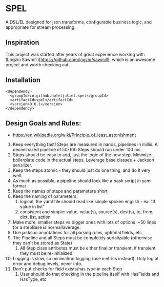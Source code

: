 # SPEL
A DSL/EL designed for json transforms, configurable business logic, and appropriate for stream processing.

## Inspiration
This project was started after years of great experience working with (Logzio Sawmill)[https://github.com/logzio/sawmill], which is an awesome project and worth checking out.

## Installation
```
<dependency>
  <groupId>io.github.hoteljuliet.spel</groupId>
  <artifactId>spel</artifactId>
  <version>0.0.1</version>
</dependency>
```

## Design Goals and Rules:
* https://en.wikipedia.org/wiki/Principle_of_least_astonishment
1. Keep everything fast! Steps are measured in nanos, pipelines in millis. A decent sized pipeline of 50-100 Steps should run under 100 ms. 
2. Steps should be easy to add, just the logic of the new step. Minimize boilerplate code in the actual steps. Leverage base classes + Jackson serializer.
3. Keep the steps atomic - they should just do one thing, and do it very well.
4. As much as possible, a pipeline should look like a bash script in yaml format
5. Keep the names of steps and parameters short
6. Keep the naming of parameters:
    1. logical, the yaml file should read like simple spoken english - ex: "if value in list"
    2. consistent and simple: value, value(s), source(s), dest(s), to, from, dict, list, action
7. Make more, smaller steps vs bigger ones with lots of options. ~50 lines for a stepBase is normal/average.
8. Use jackson annotations for all parsing rules, optional fields, etc
9. The Pipeline and all Steps must be completely serializable (otherwise they can't be stored as State)
    1. All Step class attributes must be either final or transient, if transient they must be re-initialized 
10. Logging is slow, so minimal/no logging (use metrics instead). Only log at error and debug levels, never info.
11. Don't put checks for field exists/has type in each Step
    1. User should do that checking in the pipeline itself with HasFields and HasType, etc
